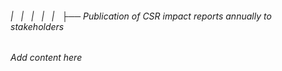 ###### |   |   |   |   |   ├── Publication of CSR impact reports annually to stakeholders

*Add content here*
